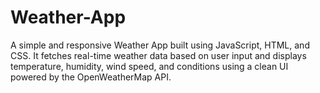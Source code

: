 # Weather-App
A simple and responsive Weather App built using JavaScript, HTML, and CSS. It fetches real-time weather data based on user input and displays temperature, humidity, wind speed, and conditions using a clean UI powered by the OpenWeatherMap API.
